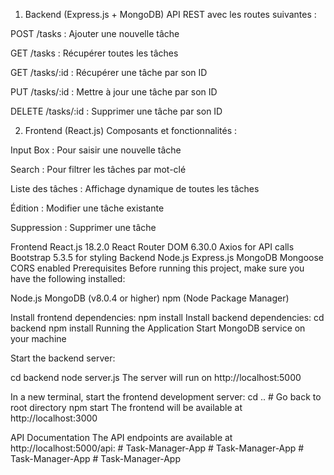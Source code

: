 
1. Backend (Express.js + MongoDB)
API REST avec les routes suivantes :

POST /tasks : Ajouter une nouvelle tâche

GET /tasks : Récupérer toutes les tâches

GET /tasks/:id : Récupérer une tâche par son ID

PUT /tasks/:id : Mettre à jour une tâche par son ID

DELETE /tasks/:id : Supprimer une tâche par son ID

2. Frontend (React.js)
Composants et fonctionnalités :

Input Box : Pour saisir une nouvelle tâche

Search : Pour filtrer les tâches par mot-clé

Liste des tâches : Affichage dynamique de toutes les tâches

Édition : Modifier une tâche existante

Suppression : Supprimer une tâche


Frontend
React.js 18.2.0
React Router DOM 6.30.0
Axios for API calls
Bootstrap 5.3.5 for styling
Backend
Node.js
Express.js
MongoDB
Mongoose
CORS enabled
Prerequisites
Before running this project, make sure you have the following installed:

Node.js
MongoDB (v8.0.4 or higher)
npm (Node Package Manager)



Install frontend dependencies:
npm install
Install backend dependencies:
cd backend
npm install
Running the Application
Start MongoDB service on your machine

Start the backend server:

cd backend
node server.js
The server will run on http://localhost:5000

In a new terminal, start the frontend development server:
cd ..  # Go back to root directory
npm start
The frontend will be available at http://localhost:3000

API Documentation
The API endpoints are available at http://localhost:5000/api:
#   T a s k - M a n a g e r - A p p  
 #   T a s k - M a n a g e r - A p p  
 #   T a s k - M a n a g e r - A p p  
 #   T a s k - M a n a g e r - A p p  
 
